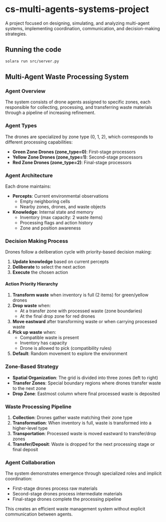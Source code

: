 # cs-multi-agents-systems-project

A project focused on designing, simulating, and analyzing multi-agent systems, implementing coordination, communication, and decision-making strategies.

## Running the code

```bash
solara run src/server.py
```

## Multi-Agent Waste Processing System

### Agent Overview

The system consists of drone agents assigned to specific zones, each responsible for collecting, processing, and transferring waste materials through a pipeline of increasing refinement.

### Agent Types

The drones are specialized by zone type (0, 1, 2), which corresponds to different processing capabilities:

- **Green Zone Drones (zone_type=0)**: First-stage processors
- **Yellow Zone Drones (zone_type=1)**: Second-stage processors
- **Red Zone Drones (zone_type=2)**: Final-stage processors

### Agent Architecture

Each drone maintains:

- **Percepts**: Current environmental observations
  - Empty neighboring cells
  - Nearby zones, drones, and waste objects
- **Knowledge**: Internal state and memory
  - Inventory (max capacity: 2 waste items)
  - Processing flags and action history
  - Zone and position awareness

### Decision Making Process

Drones follow a deliberation cycle with priority-based decision making:

1. **Update knowledge** based on current percepts
2. **Deliberate** to select the next action
3. **Execute** the chosen action

#### Action Priority Hierarchy

1. **Transform waste** when inventory is full (2 items) for green/yellow drones
2. **Drop waste** when:
   - At a transfer zone with processed waste (zone boundaries)
   - At the final drop zone for red drones
3. **Move eastward** after transforming waste or when carrying processed waste
4. **Pick up waste** when:
   - Compatible waste is present
   - Inventory has capacity
   - Drone is allowed to pick (compatibility rules)
5. **Default**: Random movement to explore the environment

### Zone-Based Strategy

- **Spatial Organization**: The grid is divided into three zones (left to right)
- **Transfer Zones**: Special boundary regions where drones transfer waste to the next zone
- **Drop Zone**: Eastmost column where final processed waste is deposited

### Waste Processing Pipeline

1. **Collection**: Drones gather waste matching their zone type
2. **Transformation**: When inventory is full, waste is transformed into a higher-level type
3. **Transportation**: Processed waste is moved eastward to transfer/drop zones
4. **Transfer/Deposit**: Waste is dropped for the next processing stage or final deposit

### Agent Collaboration

The system demonstrates emergence through specialized roles and implicit coordination:

- First-stage drones process raw materials
- Second-stage drones process intermediate materials
- Final-stage drones complete the processing pipeline

This creates an efficient waste management system without explicit communication between agents.
